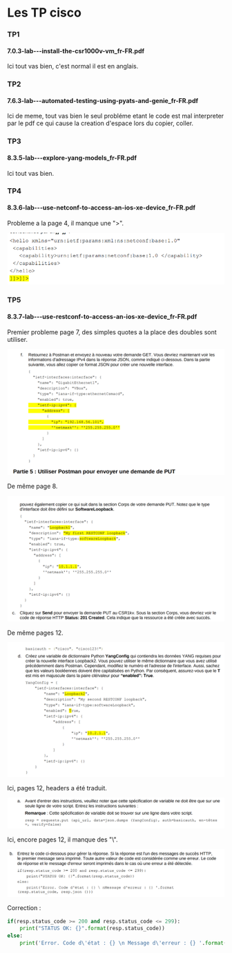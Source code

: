 # Les TP cisco

<link rel="stylesheet" type="text/css" href="style.css">

### TP1

#### 7.0.3-lab---install-the-csr1000v-vm_fr-FR.pdf

Ici tout vas bien, c'est normal il est en anglais.

### TP2

#### 7.6.3-lab---automated-testing-using-pyats-and-genie_fr-FR.pdf

Ici de meme, tout vas bien le seul probléme etant le code est mal interpreter par le pdf ce qui cause la creation d'espace lors du copier, coller.

### TP3

#### 8.3.5-lab---explore-yang-models_fr-FR.pdf

Ici tout vas bien.

### TP4

#### 8.3.6-lab---use-netconf-to-access-an-ios-xe-device_fr-FR.pdf

Probleme a la page 4, il manque une ">".

![p1](./img/Capture%20d’écran%20du%202023-01-11%2012-57-30.png)

### TP5

#### 8.3.7-lab---use-restconf-to-access-an-ios-xe-device_fr-FR.pdf

Premier probleme page 7, des simples quotes a la place des doubles sont utiliser.

![p7](img/Capture%20d’écran%20du%202023-01-11%2013-02-34.png)

De même page 8.

![p8](./img/Capture%20d’écran%20du%202023-01-11%2013-05-36.png)

De même pages 12.

![p12](./img/Capture%20d’écran%20du%202023-01-11%2013-08-34.png)

Ici, pages 12, headers a été traduit.

![p12](./img/Capture%20d’écran%20du%202023-01-11%2013-10-07.png)

Ici, encore pages 12, il manque des "\\".

![p12](./img/Capture%20d’écran%20du%202023-01-11%2013-11-29.png)

Correction :

```python
if(resp.status_code >= 200 and resp.status_code <= 299):
    print("STATUS OK: {}".format(resp.status_code))
else:
    print('Error. Code d\'état : {} \n Message d\'erreur : {} '.format(resp.status_code, resp.json()))
```
